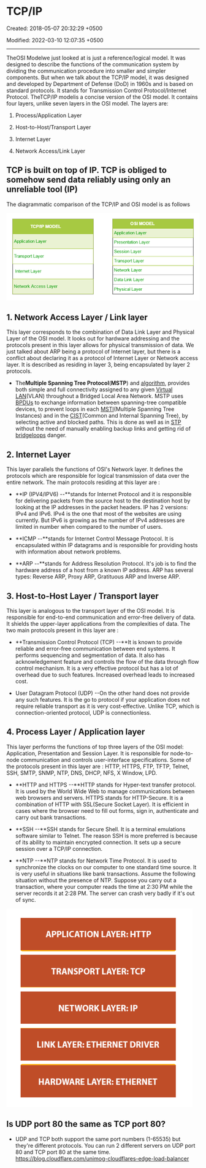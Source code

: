 # TCP/IP

Created: 2018-05-07 20:32:29 +0500

Modified: 2022-03-10 12:07:35 +0500

---

TheOSI Modelwe just looked at is just a reference/logical model. It was designed to describe the functions of the communication system by dividing the communication procedure into smaller and simpler components. But when we talk about the TCP/IP model, it was designed and developed by Department of Defense (DoD) in 1960s and is based on standard protocols. It stands for Transmission Control Protocol/Internet Protocol. TheTCP/IP modelis a concise version of the OSI model. It contains four layers, unlike seven layers in the OSI model. The layers are:

1. Process/Application Layer

2. Host-to-Host/Transport Layer

3. Internet Layer

4. Network Access/Link Layer

## TCP is built on top of IP. TCP is obliged to somehow send data reliably using only an unreliable tool (IP)

The diagrammatic comparison of the TCP/IP and OSI model is as follows

![image](media/TCP-IP-image1.png)

## 1. Network Access Layer / Link layer

This layer corresponds to the combination of Data Link Layer and Physical Layer of the OSI model. It looks out for hardware addressing and the protocols present in this layer allows for physical transmission of data.
We just talked about ARP being a protocol of Internet layer, but there is a conflict about declaring it as a protocol of Internet Layer or Network access layer. It is described as residing in layer 3, being encapsulated by layer 2 protocols.

- The**Multiple Spanning Tree Protocol**(**MSTP**) and [algorithm](https://en.wikipedia.org/wiki/Algorithm), provides both simple and full connectivity assigned to any given [Virtual LAN](https://en.wikipedia.org/wiki/Virtual_LAN)(VLAN) throughout a Bridged Local Area Network. MSTP uses [BPDUs](https://en.wikipedia.org/wiki/Bridge_Protocol_Data_Unit) to exchange information between spanning-tree compatible devices, to prevent loops in each [MSTI](https://en.wikipedia.org/wiki/Multiple_Spanning_Tree_Protocol#Multiple_Spanning_Tree_Instances_(MSTI))(Multiple Spanning Tree Instances) and in the [CIST](https://en.wikipedia.org/wiki/Multiple_Spanning_Tree_Protocol#Common_and_Internal_Spanning_Tree(CST/CIST))(Common and Internal Spanning Tree), by selecting active and blocked paths. This is done as well as in [STP](https://en.wikipedia.org/wiki/Spanning_Tree_Protocol) without the need of manually enabling backup links and getting rid of [bridge](https://en.wikipedia.org/wiki/Bridging_(networking))[loops](https://en.wikipedia.org/wiki/Switching_loop) danger.

## 2. Internet Layer

This layer parallels the functions of OSI's Network layer. It defines the protocols which are responsible for logical transmission of data over the entire network. The main protocols residing at this layer are :

- **IP (IPV4/IPV6) --**stands for Internet Protocol and it is responsible for delivering packets from the source host to the destination host by looking at the IP addresses in the packet headers. IP has 2 versions:
    IPv4 and IPv6. IPv4 is the one that most of the websites are using currently. But IPv6 is growing as the number of IPv4 addresses are limited in number when compared to the number of users.

- **ICMP --**stands for Internet Control Message Protocol. It is encapsulated within IP datagrams and is responsible for providing hosts with information about network problems.

- **ARP --**stands for Address Resolution Protocol. It's job is to find the hardware address of a host from a known IP address. ARP has several types: Reverse ARP, Proxy ARP, Gratituous ARP and Inverse ARP.

## 3. Host-to-Host Layer / Transport layer

This layer is analogous to the transport layer of the OSI model. It is responsible for end-to-end communication and error-free delivery of data. It shields the upper-layer applications from the complexities of data. The two main protocols present in this layer are :

- **Transmission Control Protocol (TCP) --**It is known to provide reliable and error-free communication between end systems. It performs sequencing and segmentation of data. It also has acknowledgement feature and controls the flow of the data through flow control mechanism. It is a very effective protocol but has a lot of overhead due to such features. Increased overhead leads to increased cost.

- User Datagram Protocol (UDP) --On the other hand does not provide any such features. It is the go to protocol if your application does not require reliable transport as it is very cost-effective. Unlike TCP, which is connection-oriented protocol, UDP is connectionless.

## 4. Process Layer / Application layer

This layer performs the functions of top three layers of the OSI model: Application, Presentation and Session Layer. It is responsible for node-to-node communication and controls user-interface specifications. Some of the protocols present in this layer are : HTTP, HTTPS, FTP, TFTP, Telnet, SSH, SMTP, SNMP, NTP, DNS, DHCP, NFS, X Window, LPD.

- **HTTP and HTTPS --**HTTP stands for Hyper-text transfer protocol. It is used by the World Wide Web to manage communications between web browsers and servers. HTTPS stands for HTTP-Secure. It is a combination of HTTP with SSL(Secure Socket Layer). It is efficient in cases where the browser need to fill out forms, sign in, authenticate and carry out bank transactions.

- **SSH --**SSH stands for Secure Shell. It is a terminal emulations software similar to Telnet. The reason SSH is more preferred is because of its ability to maintain encrypted connection. It sets up a secure session over a TCP/IP connection.

- **NTP --**NTP stands for Network Time Protocol. It is used to synchronize the clocks on our computer to one standard time source. It is very useful in situations like bank transactions. Assume the following situation without the presence of NTP. Suppose you carry out a transaction, where your computer reads the time at 2:30 PM while the server records it at 2:28 PM. The server can crash very badly if it's out of sync.

![image](media/TCP-IP-image2.png)

## Is UDP port 80 the same as TCP port 80?

- UDP and TCP both support the same port numbers (1-65535) but they're different protocols. You can run 2 different servers on UDP port 80 and TCP port 80 at the same time.
<https://blog.cloudflare.com/unimog-cloudflares-edge-load-balancer>
